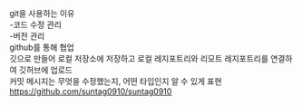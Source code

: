 git을 사용하는 이유   
-코드 수정 관리   
-버전 관리   
github를 통해 협업   
깃으로 만들어 로컬 저장소에 저장하고 로컬 레지포트리와 리모트 레지포트리를   연결하여 깃허브에 업로드   
커밋 메시지는 무엇을 수정했는지, 어떤 타입인지 알 수 있게 표현   
https://github.com/suntag0910/suntag0910   